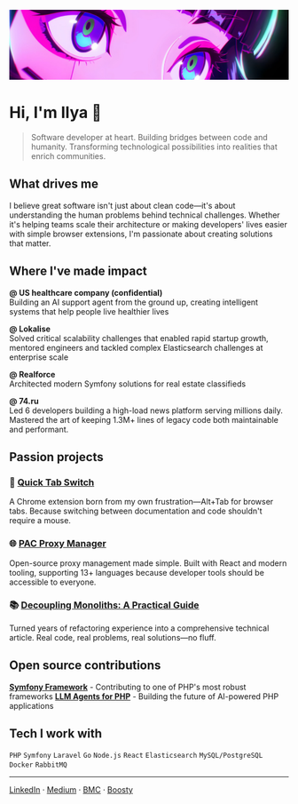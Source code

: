 ![Header](https://raw.githubusercontent.com/ilyachase/ilyachase/refs/heads/master/img/header_300.jpg)

# Hi, I'm Ilya 👋

> Software developer at heart. Building bridges between code and humanity. Transforming technological possibilities into realities that enrich communities.

## What drives me

I believe great software isn't just about clean code—it's about understanding the human problems behind technical challenges. Whether it's helping teams scale their architecture or making developers' lives easier with simple browser extensions, I'm passionate about creating solutions that matter.

## Where I've made impact

**@ US healthcare company (confidential)**  
Building an AI support agent from the ground up, creating intelligent systems that help people live healthier lives

**@ Lokalise**  
Solved critical scalability challenges that enabled rapid startup growth, mentored engineers and tackled complex Elasticsearch challenges at enterprise scale

**@ Realforce**  
Architected modern Symfony solutions for real estate classifieds

**@ 74.ru**  
Led 6 developers building a high-load news platform serving millions daily. Mastered the art of keeping 1.3M+ lines of legacy code both maintainable and performant.

## Passion projects

### 🔄 [Quick Tab Switch](https://chromewebstore.google.com/detail/quick-tab-switch/jceaicinopjaoknlhdfdjileacogogep)
A Chrome extension born from my own frustration—Alt+Tab for browser tabs. Because switching between documentation and code shouldn't require a mouse.

### 🌐 [PAC Proxy Manager](https://github.com/ilyachase/pac-proxy-manager-extension)
Open-source proxy management made simple. Built with React and modern tooling, supporting 13+ languages because developer tools should be accessible to everyone.

### 📚 [Decoupling Monoliths: A Practical Guide](https://medium.com/@ilyachase/practical-example-of-decoupling-a-monolithic-php-application-6ff82fefc80a)
Turned years of refactoring experience into a comprehensive technical article. Real code, real problems, real solutions—no fluff.

## Open source contributions

**[Symfony Framework](https://github.com/symfony/symfony)** - Contributing to one of PHP's most robust frameworks
**[LLM Agents for PHP](https://github.com/llm-agents-php/agents)** - Building the future of AI-powered PHP applications

## Tech I work with

`PHP` `Symfony` `Laravel` `Go` `Node.js` `React` `Elasticsearch` `MySQL/PostgreSQL` `Docker` `RabbitMQ`

---

[LinkedIn](https://www.linkedin.com/in/ilyachase/) · [Medium](https://medium.com/@ilyachase) · [BMC](https://buymeacoffee.com/ilyachase) · [Boosty](https://boosty.to/ilyachase)
